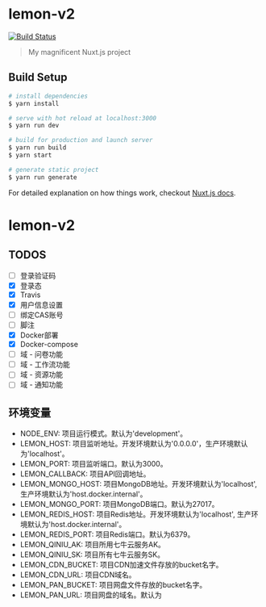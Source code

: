 # lemon-v2

[![Build Status](https://www.travis-ci.org/Wycers/lemon-v2.svg?branch=master)](https://www.travis-ci.org/Wycers/lemon-v2)

> My magnificent Nuxt.js project

## Build Setup

``` bash
# install dependencies
$ yarn install

# serve with hot reload at localhost:3000
$ yarn run dev

# build for production and launch server
$ yarn run build
$ yarn start

# generate static project
$ yarn run generate
```

For detailed explanation on how things work, checkout [Nuxt.js docs](https://nuxtjs.org).
# lemon-v2


## TODOS
- [ ] 登录验证码
- [x] 登录态
- [x] Travis
- [x] 用户信息设置
- [ ] 绑定CAS账号
- [ ] 脚注
- [x] Docker部署
- [x] Docker-compose
- [ ] 域 - 问卷功能
- [ ] 域 - 工作流功能
- [ ] 域 - 资源功能
- [ ] 域 - 通知功能

## 环境变量
- NODE_ENV: 项目运行模式。默认为'development'。
- LEMON_HOST: 项目监听地址。开发环境默认为'0.0.0.0'，生产环境默认为'localhost'。
- LEMON_PORT: 项目监听端口。默认为3000。
- LEMON_CALLBACK: 项目API回调地址。
- LEMON_MONGO_HOST: 项目MongoDB地址。开发环境默认为'localhost', 生产环境默认为'host.docker.internal'。
- LEMON_MONGO_PORT: 项目MongoDB端口。默认为27017。
- LEMON_REDIS_HOST: 项目Redis地址。开发环境默认为'localhost', 生产环境默认为'host.docker.internal'。
- LEMON_REDIS_PORT: 项目Redis端口。默认为6379。
- LEMON_QINIU_AK: 项目所用七牛云服务AK。
- LEMON_QINIU_SK: 项目所有七牛云服务SK。
- LEMON_CDN_BUCKET: 项目CDN加速文件存放的bucket名字。
- LEMON_CDN_URL: 项目CDN域名。
- LEMON_PAN_BUCKET: 项目网盘文件存放的bucket名字。
- LEMON_PAN_URL: 项目网盘的域名。默认为